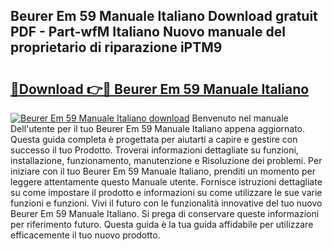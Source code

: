 ## Beurer Em 59 Manuale Italiano Download gratuit PDF - Part-wfM Italiano Nuovo manuale del proprietario di riparazione iPTM9

# <h2><a href="http://dfdontn.blite.top/?on=Beurer+Em+59+Manuale+Italiano">🔗Download 👉🔴 Beurer Em 59 Manuale Italiano</a></h2>

[![Beurer Em 59 Manuale Italiano download](https://i.imgur.com/lujVjoI.png)](http://dfdontn.blite.top/?on=Beurer+Em+59+Manuale+Italiano)
Benvenuto nel manuale Dell'utente per il tuo Beurer Em 59 Manuale Italiano appena aggiornato. Questa guida completa è progettata per aiutarti a capire e gestire con successo il tuo Prodotto. Troverai informazioni dettagliate su funzioni, installazione, funzionamento, manutenzione e Risoluzione dei problemi. Per iniziare con il tuo Beurer Em 59 Manuale Italiano, prenditi un momento per leggere attentamente questo Manuale utente. Fornisce istruzioni dettagliate su come impostare il prodotto e informazioni su come utilizzare le sue varie funzioni e funzioni. Vivi il futuro con le funzionalità innovative del tuo nuovo Beurer Em 59 Manuale Italiano. Si prega di conservare queste informazioni per riferimento futuro. Questa guida è la tua guida affidabile per utilizzare efficacemente il tuo nuovo prodotto.
